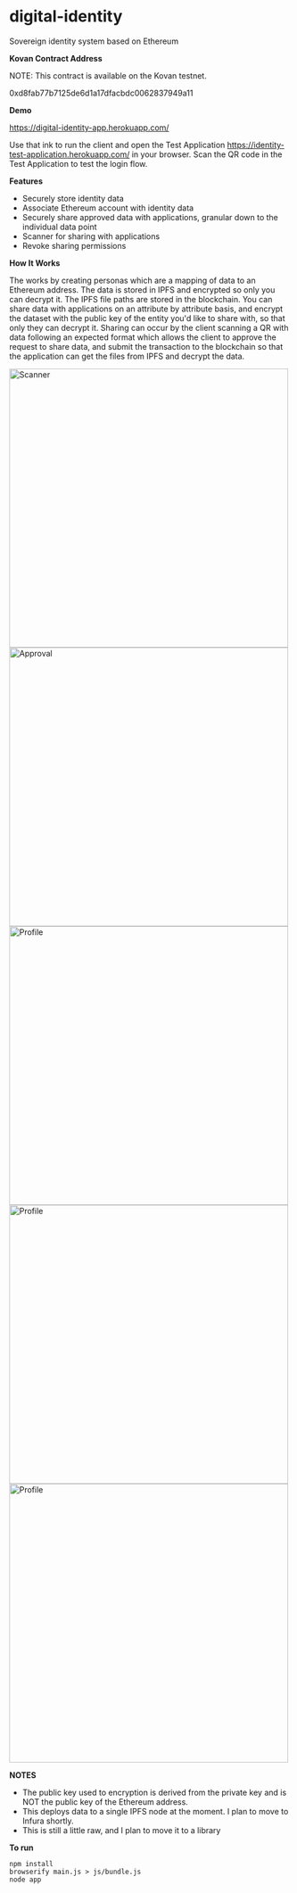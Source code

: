 # digital-identity
Sovereign identity system based on Ethereum

**Kovan Contract Address**

NOTE: This contract is available on the Kovan testnet.  

0xd8fab77b7125de6d1a17dfacbdc0062837949a11

**Demo** 

https://digital-identity-app.herokuapp.com/

Use that ink to run the client and open the Test Application https://identity-test-application.herokuapp.com/ in your browser.  Scan the QR code in the Test Application to test the login flow.

**Features** 

* Securely store identity data
* Associate Ethereum account with identity data
* Securely share approved data with applications, granular down to the individual data point
* Scanner for sharing with applications
* Revoke sharing permissions

**How It Works**

The works by creating personas which are a mapping of data to an Ethereum address.  The data is stored in IPFS and encrypted so only you can decrypt it.  The IPFS file paths are stored in the blockchain.  You can share data with applications on an attribute by attribute basis, and encrypt the dataset with the public key of the entity you'd like to share with, so that only they can decrypt it.  Sharing can occur by the client scanning a QR with data following an expected format which allows the client to approve the request to share data, and submit the transaction to the blockchain so that the application can get the files from IPFS and decrypt the data. 

<img alt="Scanner" src="https://raw.githubusercontent.com/miller46/digital-identity/master/screenshots/Screen%20Shot%202017-07-31%20at%206.22.36%20PM.png" width=500 />
<img alt="Approval" src="https://raw.githubusercontent.com/miller46/digital-identity/master/screenshots/Screen%20Shot%202017-10-22%20at%2011.21.01%20PM.png" width=500 />
<img alt="Profile" src="https://raw.githubusercontent.com/miller46/digital-identity/master/screenshots/Screen%20Shot%202017-10-23%20at%2010.31.59%20AM.png" width=500 />
<img alt="Profile" src="https://raw.githubusercontent.com/miller46/digital-identity/master/screenshots/Screen%20Shot%202017-10-23%20at%2010.32.12%20AM.png" width=500 />
<img alt="Profile" src="https://raw.githubusercontent.com/miller46/digital-identity/master/screenshots/Screen%20Shot%202017-10-22%20at%2011.22.35%20PM.png" width=500 />

**NOTES**

* The public key used to encryption is derived from the private key and is NOT the public key of the Ethereum address.
* This deploys data to a single IPFS node at the moment.  I plan to move to Infura shortly.
* This is still a little raw, and I plan to move it to a library

**To run** 

    npm install
    browserify main.js > js/bundle.js
    node app
